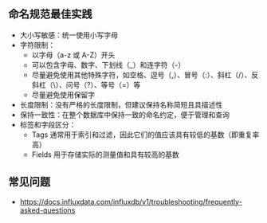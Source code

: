 ## 命名规范最佳实践
- 大小写敏感：统一使用小写字母
- 字符限制：
  - 以字母（a-z 或 A-Z）开头
  - 可以包含字母、数字、下划线（_）和连字符（-）
  - 尽量避免使用其他特殊字符，如空格、逗号（,）、冒号（:）、斜杠（/）、反斜杠（\）、问号（?）、等号（=）等
  - 尽量避免使用保留字
- 长度限制：没有严格的长度限制，但建议保持名称简短且具描述性
- 保持一致性：在整个数据库中保持一致的命名约定，便于管理和查询
- 标签和字段区分：
  - Tags 通常用于索引和过滤，因此它们的值应该具有较低的基数（即重复率高）
  - Fields 用于存储实际的测量值和具有较高的基数

## 常见问题
* https://docs.influxdata.com/influxdb/v1/troubleshooting/frequently-asked-questions